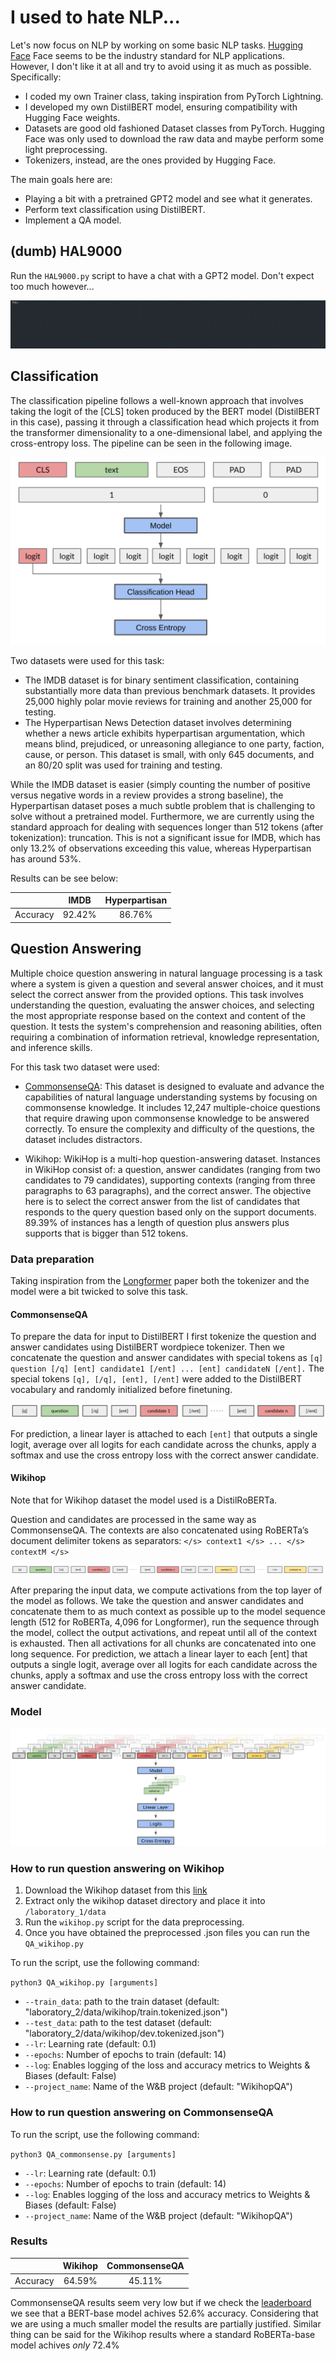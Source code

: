 # I used to hate NLP...

Let's now focus on NLP by working on some basic NLP tasks. [Hugging Face](https://huggingface.co/) Face seems to be the industry standard for NLP applications. However, I don't like it at all and try to avoid using it as much as possible. Specifically:

- I coded my own Trainer class, taking inspiration from PyTorch Lightning.
- I developed my own DistilBERT model, ensuring compatibility with Hugging Face weights.
- Datasets are good old fashioned Dataset classes from PyTorch. Hugging Face was only used to download the raw data and maybe perform some light preprocessing.
- Tokenizers, instead, are the ones provided by Hugging Face.

The main goals here are:

- Playing a bit with a pretrained GPT2 model and see what it generates.
- Perform text classification using DistilBERT.
- Implement a QA model.

## (dumb) HAL9000

Run the ```HAL9000.py``` script to have a chat with a GPT2 model. Don't expect too much however...

![](/laboratory_2/doc/HAL_not_being_HAL.gif)



## Classification
The classification pipeline follows a well-known approach that involves taking the logit of the [CLS] token produced by the BERT model (DistilBERT in this case), passing it through a classification head which projects it from the transformer dimensionality to a one-dimensional label, and applying the cross-entropy loss. The pipeline can be seen in the following image.

![](/laboratory_2/doc/classification.png)

Two datasets were used for this task:

- The IMDB dataset is for binary sentiment classification, containing substantially more data than previous benchmark datasets. It provides 25,000 highly polar movie reviews for training and another 25,000 for testing.
- The Hyperpartisan News Detection dataset involves determining whether a news article exhibits hyperpartisan argumentation, which means blind, prejudiced, or unreasoning allegiance to one party, faction, cause, or person. This dataset is small, with only 645 documents, and an 80/20 split was used for training and testing.

While the IMDB dataset is easier (simply counting the number of positive versus negative words in a review provides a strong baseline), the Hyperpartisan dataset poses a much subtle problem that is challenging to solve without a pretrained model. Furthermore, we are currently using the standard approach for dealing with sequences longer than 512 tokens (after tokenization): truncation. This is not a significant issue for IMDB, which has only 13.2% of observations exceeding this value, whereas Hyperpartisan has around 53%.

Results can be see below:

<center>

|     |IMDB|Hyperpartisan|
|:----:|:----:|:----:|
|Accuracy| 92.42%  |   86.76%    |

</center>

## Question Answering

Multiple choice question answering in natural language processing is a task where a system is given a question and several answer choices, and it must select the correct answer from the provided options. This task involves understanding the question, evaluating the answer choices, and selecting the most appropriate response based on the context and content of the question. It tests the system's comprehension and reasoning abilities, often requiring a combination of information retrieval, knowledge representation, and inference skills.

For this task two dataset were used:

- [CommonsenseQA](https://aclanthology.org/N19-1421/): This dataset is designed to evaluate and advance the capabilities of natural language understanding systems by focusing on commonsense knowledge. It includes 12,247 multiple-choice questions that require drawing upon commonsense knowledge to be answered correctly. To ensure the complexity and difficulty of the questions, the dataset includes distractors.

- Wikihop: WikiHop is a multi-hop question-answering dataset. Instances in WikiHop consist of: a question, answer candidates (ranging from two candidates to 79 candidates), supporting contexts (ranging from three paragraphs to 63 paragraphs), and the correct answer. The objective here is to select the correct answer from the list of candidates that responds to the query question based only on the support documents. 89.39% of instances has a length of question plus answers plus supports that is bigger than 512 tokens.

### Data preparation
Taking inspiration from the [Longformer](https://arxiv.org/abs/2004.05150) paper both the tokenizer and the model were a bit twicked to solve this task.


#### CommonsenseQA

To prepare the data for input to DistilBERT I first tokenize the question and answer candidates using DistilBERT wordpiece tokenizer. Then we concatenate the question and answer candidates with special tokens as ```[q] question [/q] [ent] candidate1 [/ent] ... [ent] candidateN [/ent].``` The special tokens ```[q], [/q], [ent], [/ent]``` were added to the DistilBERT vocabulary and randomly initialized before finetuning.

<center>

![](/laboratory_2/doc/QA_inputs.png)

</center>

For prediction, a linear layer is attached to each ```[ent]``` that outputs a single logit, average over all logits for each candidate across the chunks, apply a softmax and use the cross entropy loss with the correct answer candidate.

#### Wikihop

Note that for Wikihop dataset the model used is a DistilRoBERTa.

Question and candidates are processed in the same way as CommonsenseQA. The contexts are also concatenated using RoBERTa’s document delimiter tokens as separators: ```</s> context1 </s> ... </s> contextM </s>```

<center>

![](/laboratory_2/doc/Wikihop.png)

</center>

After preparing the input data, we compute activations from the top layer of the model as follows. We take the question and answer candidates and concatenate them to as much context as possible up to the model sequence length (512 for RoBERTa, 4,096 for Longformer), run the sequence through the model, collect the output activations, and repeat until all of the context is exhausted. Then all activations for all chunks are concatenated into one long sequence. For prediction, we attach a linear layer to each [ent] that outputs a single logit, average over all logits for each candidate across the chunks, apply a softmax and use the cross entropy loss with the correct answer candidate.

### Model

![](/laboratory_2/doc/QA_model.png)



### How to run question answering on Wikihop

1. Download the Wikihop dataset from this [link](https://data.niaid.nih.gov/resources?id=zenodo_6407402)
2. Extract only the wikihop dataset directory and place it into ```/laboratory_1/data```
3. Run the ```wikihop.py``` script for the data preprocessing.
4. Once you have obtained the preprocessed .json files you can run the ```QA_wikihop.py```

To run the script, use the following command:

```python3 QA_wikihop.py [arguments]```

- `--train_data`: path to the train dataset (default: "laboratory_2/data/wikihop/train.tokenized.json")
- `--test_data`: path to the test dataset (default: "laboratory_2/data/wikihop/dev.tokenized.json")
- `--lr`: Learning rate (default: 0.1)
- `--epochs`: Number of epochs to train (default: 14)
- `--log`: Enables logging of the loss and accuracy metrics to Weights & Biases (default: False)
- `--project_name`: Name of the W&B project (default: "WikihopQA")


### How to run question answering on CommonsenseQA

To run the script, use the following command:

```python3 QA_commonsense.py [arguments]```

- `--lr`: Learning rate (default: 0.1)
- `--epochs`: Number of epochs to train (default: 14)
- `--log`: Enables logging of the loss and accuracy metrics to Weights & Biases (default: False)
- `--project_name`: Name of the W&B project (default: "WikihopQA")


### Results

<center>

|     |Wikihop|CommonsenseQA|
|:----:|:----:|:----:|
|Accuracy| 64.59% |   45.11%   |

</center>

CommonsenseQA results seem very low but if we check the [leaderboard](https://www.tau-nlp.org/csqa-leaderboard2) we see that a BERT-base model achives 52.6% accuracy. Considering that we are using a much smaller model the results are partially justified. Similar thing can be said for the Wikihop results where a standard RoBERTa-base model achives _only_ 72.4%